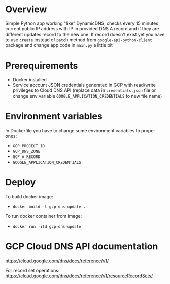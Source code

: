 # Overview
Simple Python app working "like" DynamicDNS, checks every 15 minutes current public IP address with IP in provided DNS A record and if they are different updates record to the new one. If record doesn't exist yet you have to use `create` instead of `patc`h method from `google-api-python-client` package and change app code in `main.py` a little bit

# Prerequirements
* Docker installed
* Service account JSON credentials generated in GCP with read/write privileges to Cloud DNS API (replace data in `credentials.json` file or change env variable `GOOGLE_APPLICATION_CREDENTIALS` to new file name)

# Environment variables
In Dockerfile you have to change some environment variables to proper ones:
- `GCP_PROJECT_ID`
- `GCP_DNS_ZONE`
- `GCP_A_RECORD`
- `GOOGLE_APPLICATION_CREDENTIALS`

# Deploy
To build docker image:
- `docker build -t gcp-dns-update .`

To run docker container from image:
- `docker run -itd gcp-dns-update`

# GCP Cloud DNS API documentation
https://cloud.google.com/dns/docs/reference/v1/

For record set operations:
https://cloud.google.com/dns/docs/reference/v1/resourceRecordSets/